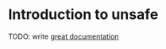 # Introduction to unsafe

TODO: write [great documentation](http://jacobian.org/writing/what-to-write/)
